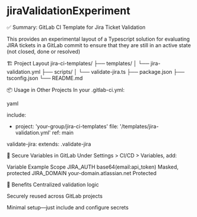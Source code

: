 # jiraValidationExperiment

✅ Summary: GitLab CI Template for Jira Ticket Validation

This provides an experimental layout of a Typescript solution for evaluating JIRA tickets in a GitLab commit to ensure that they are still in an active state (not closed, done or resolved)

🏗️ Project Layout
jira-ci-templates/
├── templates/
│   └── jira-validation.yml
├── scripts/
│   └── validate-jira.ts
├── package.json
├── tsconfig.json
└── README.md
   
📦 Usage in Other Projects
In your .gitlab-ci.yml:

yaml

include:
  - project: 'your-group/jira-ci-templates'
    file: '/templates/jira-validation.yml'
    ref: main

validate-jira:
  extends: .validate-jira


🔐 Secure Variables in GitLab
Under Settings > CI/CD > Variables, add:

Variable	Example	Scope
JIRA_AUTH	base64(email:api_token)	Masked, protected
JIRA_DOMAIN	your-domain.atlassian.net	Protected

🧠 Benefits
Centralized validation logic

Securely reused across GitLab projects

Minimal setup—just include and configure secrets
